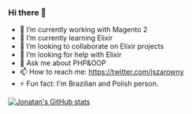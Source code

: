### Hi there 👋

- 🔭 I’m currently working with Magento 2
- 🌱 I’m currently learning Elixir
- 👯 I’m looking to collaborate on Elixir projects
- 🤔 I’m looking for help with Elixir
- 💬 Ask me about PHP&OOP
- 📫 How to reach me: https://twitter.com/jszarowny
- ⚡ Fun fact: I'm Brazilian and Polish person.

[![Jonatan's GitHub stats](https://github-readme-stats.vercel.app/api?username=jzarowny)](https://github.com/anuraghazra/github-readme-stats)



